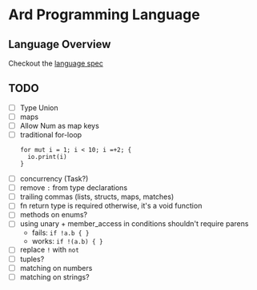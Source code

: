 # Ard Programming Language

## Language Overview

Checkout the [language spec](./language-spec.md)

## TODO

- [ ] Type Union
- [ ] maps
- [ ] Allow Num as map keys
- [ ] traditional for-loop
  ```ard
  for mut i = 1; i < 10; i =+2; {
    io.print(i)
  }
  ```
- [ ] concurrency (Task?)
- [ ] remove `:` from type declarations
- [ ] trailing commas (lists, structs, maps, matches)
- [ ] fn return type is required otherwise, it's a void function
- [ ] methods on enums?
- [ ] using unary + member_access in conditions shouldn't require parens
  - fails: `if !a.b { }`
  - works: `if !(a.b) { }`
- [ ] replace `!` with `not`
- [ ] tuples?
- [ ] matching on numbers
- [ ] matching on strings?
